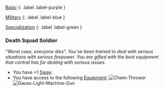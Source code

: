 
[Basic](Game/Progress#Basic)
{: .label .label-purple }

[Military](Game/Military)
{: .label .label-blue }

[Specialization](Game/Progress#Specialization)
{: .label .label-green }
### Death Squad Soldier
*"Worst case, everyone dies". You’ve been trained to deal with serious situations with serious firepower. You are gifted with the best equipment that central has for dealing with serious issues.*
* You have +1 [Sway](Additional-Attributes#Sway).
* You have access to the following [Equipment](Core/Equipment):
![Chem-Thrower](Game/Blocks/Chem-Thrower)
![Gauss-Light-Machine-Gun](Game/Blocks/Gauss-Light-Machine-Gun)
